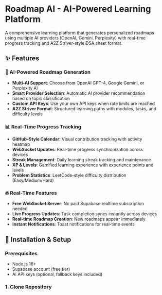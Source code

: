 # Roadmap AI - AI-Powered Learning Platform

A comprehensive learning platform that generates personalized roadmaps using multiple AI providers (OpenAI, Gemini, Perplexity) with real-time progress tracking and A2Z Striver-style DSA sheet format.

## ✨ Features

### 🤖 AI-Powered Roadmap Generation
- **Multi-AI Support**: Choose from OpenAI GPT-4, Google Gemini, or Perplexity AI
- **Smart Provider Selection**: Automatic AI provider recommendation based on topic classification
- **Custom API Keys**: Use your own API keys when rate limits are reached
- **A2Z Striver Format**: Structured learning paths with modules, tasks, and difficulty levels

### 📊 Real-Time Progress Tracking
- **GitHub-Style Calendar**: Visual contribution tracking with activity heatmap
- **WebSocket Updates**: Real-time progress synchronization across devices
- **Streak Management**: Daily learning streak tracking and maintenance
- **XP & Levels**: Gamified learning experience with experience points and levels
- **Problem Statistics**: LeetCode-style difficulty distribution (Easy/Medium/Hard)

### 🔥 Real-Time Features
- **Free WebSocket Server**: No paid Supabase realtime subscription needed
- **Live Progress Updates**: Task completion syncs instantly across devices
- **Real-time Roadmap Creation**: New roadmaps appear immediately
- **Instant Notifications**: Toast notifications for real-time events

## 🚀 Installation & Setup

### Prerequisites
- Node.js 16+ 
- Supabase account (free tier)
- AI API keys (optional, fallback keys included)

### 1. Clone Repository
